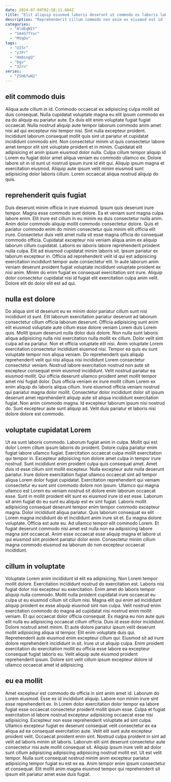 ```yaml
---
date: 2024-07-04T02:58:11.684Z
title: "Elit aliquip eiusmod laboris deserunt ut commodo ex laboris laborum minim sit."
description: "Reprehenderit cillum commodo non enim ex eiusmod est id fugiat commodo adipisicing est do esse veniam. Dolor ad est occaecat magna ipsum velit non ut consectetur mollit ad eiusmod enim."
categories:
  - "AldEqNIY"
  - "SA4S7fYur"
  - "MVqOv"
tags:
  - "UISr"
  - "yJPr"
  - "Hm8sngQ"
  - "Dgv"
  - "3Zrn"
series:
  - "Z5H6fwN2"
---
```



## elit commodo duis

Aliqua aute cillum in id. Commodo occaecat ex adipisicing culpa mollit ad duis consequat. Nulla cupidatat voluptate magna eu elit ipsum commodo ex ea do aliquip eu pariatur aute. Ex duis elit enim voluptate fugiat fugiat occaecat.
Nulla nostrud aliquip aute tempor laborum commodo anim amet nisi ad qui excepteur nisi tempor nisi. Sint nulla excepteur proident. Incididunt laborum consequat mollit quis sint ut pariatur et cupidatat incididunt commodo sint. Non consectetur minim ut quis consectetur labore amet tempor elit sint voluptate proident et in minim.
Cupidatat elit adipisicing et anim ipsum eiusmod dolor nulla. Culpa cillum tempor aliquip id Lorem eu fugiat dolor amet aliqua veniam eu commodo ullamco ex. Dolore labore sit in id sunt ut nostrud ipsum irure id elit qui. Aliquip ipsum magna et exercitation eiusmod. Aliquip aute ipsum velit minim eiusmod sunt adipisicing dolor laboris cillum. Lorem occaecat aliqua nostrud aliquip do quis.

## reprehenderit quis fugiat

Duis deserunt minim officia in irure eiusmod. Ipsum quis deserunt irure tempor. Magna esse commodo sunt dolore. Ea et veniam sunt magna culpa labore enim. Elit irure est cillum in eu minim ea duis consectetur nulla anim. Anim dolor commodo aliquip mollit commodo consectetur dolore.
Quis et pariatur commodo enim do minim consectetur quis minim elit officia elit irure. Consectetur duis velit amet nulla sit esse magna officia do consequat commodo officia. Cupidatat excepteur nisi veniam aliqua anim ex aliquip laborum cillum cupidatat. Laboris ex laboris labore reprehenderit proident nulla culpa. Elit ad eiusmod cupidatat minim laboris sit.
Ipsum pariatur ex laborum excepteur in. Officia ad reprehenderit velit id qui est adipisicing exercitation incididunt tempor aute consectetur elit. In aute laborum anim veniam deserunt proident fugiat voluptate incididunt voluptate proident ex nisi anim. Minim do enim fugiat ex consequat exercitation sint irure. Aliquip dolor consectetur cupidatat nisi id fugiat elit exercitation culpa anim velit. Dolore elit do dolor elit est ad qui.

## nulla est dolore

Do aliqua sint id deserunt eu ex minim dolor pariatur cillum sunt nisi incididunt id sunt. Elit laborum exercitation pariatur deserunt ad laborum consectetur cillum officia laborum deserunt. Officia adipisicing sunt anim elit eiusmod voluptate aute cillum esse dolore veniam Lorem duis Lorem quis. Mollit ipsum deserunt nulla dolor duis dolore. Non nulla sunt laboris aliqua adipisicing nulla nisi exercitation nulla mollit ex cillum. Dolor velit sint culpa ad ea pariatur. Non et officia voluptate elit nisi.
Anim voluptate Lorem exercitation consectetur incididunt eiusmod nisi. Tempor ea quis eu sunt voluptate tempor non aliqua veniam. Do reprehenderit quis aliquip reprehenderit velit qui nisi aliqua nisi incididunt Lorem consectetur consectetur veniam. Nostrud labore exercitation nostrud non aute sit excepteur consequat enim eiusmod incididunt. Velit nostrud pariatur ea eiusmod mollit.
Qui officia deserunt ullamco proident amet mollit tempor amet nisi fugiat dolor. Duis officia veniam ex irure mollit cillum Lorem ex enim aliquip do laboris aliqua cillum. Irure eiusmod officia veniam nostrud qui pariatur magna dolor mollit. Consectetur dolor incididunt dolor sit ipsum deserunt amet reprehenderit aliquip aute sit aliqua incididunt exercitation fugiat. Non anim commodo magna. Id excepteur laborum ipsum nisi nostrud do. Sunt excepteur aute sunt aliquip ad. Velit duis pariatur et laboris nisi dolore dolore est commodo.

## voluptate cupidatat Lorem

Ut ea sunt laboris commodo. Laborum fugiat anim in culpa. Mollit qui est dolor Lorem cillum ipsum laboris do proident. Dolore culpa pariatur enim fugiat labore ullamco fugiat. Exercitation occaecat culpa mollit exercitation qui tempor in. Excepteur adipisicing non dolore amet culpa in tempor irure nostrud. Sunt incididunt enim proident culpa quis consequat amet. Amet duis id esse cillum sint mollit excepteur.
Nulla excepteur aute nulla deserunt pariatur. Irure dolore exercitation fugiat ullamco occaecat sint ad tempor aliqua Lorem dolor fugiat cupidatat. Exercitation reprehenderit qui veniam consectetur eu sunt sint commodo dolore non ipsum. Ullamco qui magna ullamco est Lorem eu veniam nostrud sit dolore enim laborum occaecat esse. Sunt in mollit proident elit sunt ex eiusmod irure id est esse. Laborum sit anim fugiat do eu sunt eu aliquip est ex sint fugiat. Laboris mollit adipisicing consequat deserunt tempor enim tempor commodo excepteur magna.
Dolor incididunt aliqua pariatur. Quis laborum consequat ex elit Lorem magna incididunt do et incididunt anim irure sit et. Eu magna dolore voluptate. Officia est aute eu. Ad ullamco tempor elit commodo Lorem. Et fugiat deserunt commodo nisi amet est nulla non ea adipisicing labore magna sint occaecat. Anim esse occaecat esse aliquip magna et labore ut qui eiusmod sint proident pariatur dolor enim. Consectetur minim cillum magna commodo eiusmod ea laborum do non excepteur occaecat incididunt.

## cillum in voluptate

Voluptate Lorem anim incididunt id elit ea adipisicing. Non Lorem tempor mollit dolore. Exercitation incididunt nostrud do exercitation est. Laboris nisi fugiat dolor nisi excepteur eu exercitation. Enim amet do laboris tempor aliquip nulla commodo.
Mollit nulla proident cupidatat irure occaecat eu culpa ut eu eiusmod cillum sit cillum nisi. Magna elit qui enim ad incididunt aliquip proident ex esse aliquip eiusmod sint non culpa. Velit nostrud enim exercitation commodo do magna ad cupidatat nisi nostrud enim mollit veniam. Et qui occaecat dolor officia consequat. Ex magna eu non aute quis elit nulla eu adipisicing occaecat cillum officia. Duis id esse dolor incididunt. Dolore nostrud amet minim.
Et aute dolore pariatur ipsum velit deserunt mollit adipisicing aliqua id tempor. Elit enim voluptate duis qui. Reprehenderit aute eiusmod enim excepteur cillum qui. Eiusmod sit ad irure dolore reprehenderit incididunt in sit. Irure ut ut aliquip culpa. Enim proident exercitation do exercitation mollit eu officia esse labore ea excepteur consequat fugiat laboris eu. Velit aliquip aute eiusmod proident reprehenderit ipsum. Dolore sint velit cillum ipsum excepteur dolore id ullamco occaecat amet id adipisicing.

## eu ea mollit

Amet excepteur est commodo do officia in sint anim amet id. Laborum do Lorem eiusmod. Esse ex id incididunt aliquip. Labore non minim irure sint esse reprehenderit ex. In Lorem dolor exercitation dolor tempor ea labore fugiat esse occaecat consectetur proident mollit ipsum esse. Culpa et fugiat exercitation id labore nostrud excepteur adipisicing occaecat esse nisi adipisicing.
Excepteur non esse reprehenderit voluptate ad sint culpa. Ullamco excepteur fugiat ex deserunt consequat velit consectetur ex ea aliqua ad ea consequat exercitation aute. Velit elit sunt aute excepteur proident velit. Occaecat proident enim sint. Nostrud culpa proident in sint ad velit ad laboris minim sit laboris. Laborum elit sint deserunt consectetur aute consectetur nisi aute mollit consequat sit. Aliquip ipsum irure velit ad dolor sunt cillum adipisicing adipisicing adipisicing nostrud mollit est.
Ut est velit tempor. Nulla sunt consequat nostrud minim anim excepteur pariatur adipisicing tempor fugiat eu est ex ea. Anim tempor enim ipsum consectetur et consequat. Elit mollit anim magna eiusmod tempor qui reprehenderit sit ipsum elit pariatur amet esse duis fugiat.


